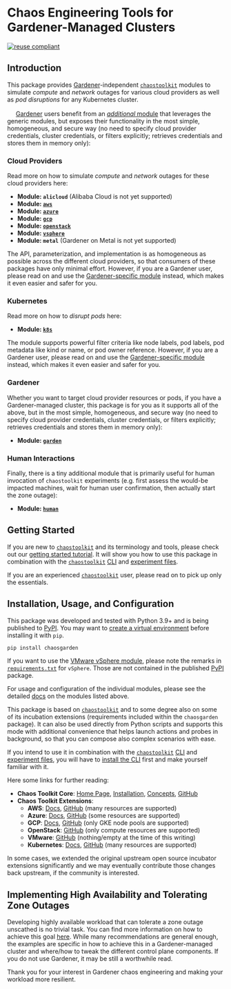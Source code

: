 # Chaos Engineering Tools for Gardener-Managed Clusters

[![reuse compliant](https://reuse.software/badge/reuse-compliant.svg)](https://reuse.software/)

## Introduction

This package provides [Gardener](https://github.com/gardener/gardener)-independent [`chaostoolkit`](https://chaostoolkit.org) modules to simulate *compute* and *network* outages for various cloud providers as well as *pod disruptions* for any Kubernetes cluster.

<img src="https://raw.githubusercontent.com/gardener/gardener/master/logo/gardener.svg" width="16"/> [Gardener](https://github.com/gardener/gardener) users benefit from an [*additional* module](#gardener) that leverages the generic modules, but exposes their functionality in the most simple, homogeneous, and secure way (no need to specify cloud provider credentials, cluster credentials, or filters explicitly; retrieves credentials and stores them in memory only):

### Cloud Providers

Read more on how to simulate *compute* and *network* outages for these cloud providers here:

- **Module: `alicloud`** (Alibaba Cloud is not yet supported)
- **Module: [`aws`](/docs/aws/readme.md)**
- **Module: [`azure`](/docs/azure/readme.md)**
- **Module: [`gcp`](/docs/gcp/readme.md)**
- **Module: [`openstack`](/docs/openstack/readme.md)**
- **Module: [`vsphere`](/docs/vsphere/readme.md)**
- **Module: `metal`** (Gardener on Metal is not yet supported)

The API, parameterization, and implementation is as homogeneous as possible across the different cloud providers, so that consumers of these packages have only minimal effort. However, if you are a Gardener user, please read on and use the [Gardener-specific module](#gardener) instead, which makes it even easier and safer for you.

### Kubernetes

Read more on how to *disrupt pods* here:

- **Module: [`k8s`](/docs/k8s/readme.md)**

The module supports powerful filter criteria like node labels, pod labels, pod metadata like kind or name, or pod owner reference. However, if you are a Gardener user, please read on and use the [Gardener-specific module](#gardener) instead, which makes it even easier and safer for you.

### Gardener

Whether you want to target cloud provider resources or pods, if you have a Gardener-managed cluster, this package is for you as it supports all of the above, but in the most simple, homogeneous, and secure way (no need to specify cloud provider credentials, cluster credentials, or filters explicitly; retrieves credentials and stores them in memory only):

- **Module: [`garden`](/docs/garden/readme.md)**

### Human Interactions

Finally, there is a tiny additional module that is primarily useful for human invocation of `chaostoolkit` experiments (e.g. first assess the would-be impacted machines, wait for human user confirmation, then actually start the zone outage):

- **Module: [`human`](/docs/human/readme.md)**

## Getting Started

If you are new to [`chaostoolkit`](https://chaostoolkit.org) and its terminology and tools, please check out our [getting started tutorial](/docs/tutorials/getting_started.md). It will show you how to use this package in combination with the [`chaostoolkit`](https://chaostoolkit.org) [CLI](https://chaostoolkit.org/reference/usage/cli) and [experiment files](https://chaostoolkit.org/reference/api/experiment).

If you are an experienced [`chaostoolkit`](https://chaostoolkit.org) user, please read on to pick up only the essentials.

## Installation, Usage, and Configuration

This package was developed and tested with Python 3.9+ and is being published to [PyPI](https://pypi.org/project/chaosgarden). You may want to [create a virtual environment](https://packaging.python.org/en/latest/guides/installing-using-pip-and-virtual-environments/#creating-a-virtual-environment) before installing it with `pip`.

``` sh
pip install chaosgarden
```

If you want to use the [VMware vSphere module](/docs/vsphere/readme.md), please note the remarks in [`requirements.txt`](/requirements.txt) for `vSphere`. Those are not contained in the published [PyPI](https://pypi.org/project/chaosgarden) package.

For usage and configuration of the individual modules, please see the detailed [docs](/docs) on the modules listed above.

This package is based on [`chaostoolkit`](https://chaostoolkit.org) and to some degree also on some of its incubation extensions (requirements included within the `chaosgarden` package). It can also be used directly from Python scripts and supports this mode with additional convenience that helps launch actions and probes in background, so that you can compose also complex scenarios with ease.

If you intend to use it in combination with the [`chaostoolkit`](https://chaostoolkit.org) [CLI](https://chaostoolkit.org/reference/usage/cli) and [experiment files](https://chaostoolkit.org/reference/api/experiment), you will have to [install the CLI](https://chaostoolkit.org/reference/usage/install/#install-the-cli) first and make yourself familiar with it.

Here some links for further reading:

- **Chaos Toolkit Core**: [Home Page](https://chaostoolkit.org), [Installation](https://chaostoolkit.org/reference/usage/install), [Concepts](https://chaostoolkit.org/reference/concepts), [GitHub](https://github.com/chaostoolkit/chaostoolkit)
- **Chaos Toolkit Extensions**:
  - **AWS**: [Docs](https://chaostoolkit.org/drivers/aws), [GitHub](https://github.com/chaostoolkit-incubator/chaostoolkit-aws/tree/master/chaosaws) (many resources are supported)
  - **Azure**: [Docs](https://chaostoolkit.org/drivers/azure), [GitHub](https://github.com/chaostoolkit-incubator/chaostoolkit-azure/tree/master/chaosazure) (some resources are supported)
  - **GCP**: [Docs](https://chaostoolkit.org/drivers/gcp), [GitHub](https://github.com/chaostoolkit-incubator/chaostoolkit-google-cloud-platform/tree/master/chaosgcp) (only GKE node pools are supported)
  - **OpenStack**: [GitHub](https://github.com/chaostoolkit-incubator/chaostoolkit-openstack/tree/master/chaosopenstack) (only compute resources are supported)
  - **VMware**: [GitHub](https://github.com/chaostoolkit-incubator/chaostoolkit-vmware/tree/master/chaosvmware) (nothing/empty at the time of this writing)
  - **Kubernetes**: [Docs](https://chaostoolkit.org/drivers/kubernetes), [GitHub](https://github.com/chaostoolkit/chaostoolkit-kubernetes/tree/master/chaosk8s) (many resources are supported)

In some cases, we extended the original upstream open source incubator extensions significantly and we may eventually contribute those changes back upstream, if the community is interested.

## Implementing High Availability and Tolerating Zone Outages

Developing highly available workload that can tolerate a zone outage unscathed is no trivial task. You can find more information on how to achieve this goal [here](https://github.com/gardener/gardener/blob/master/docs/usage/shoot_high_availability_best_practices.md). While many recommendations are general enough, the examples are specific in how to achieve this in a Gardener-managed cluster and where/how to tweak the different control plane components. If you do not use Gardener, it may be still a worthwhile read.

Thank you for your interest in Gardener chaos engineering and making your workload more resilient.

